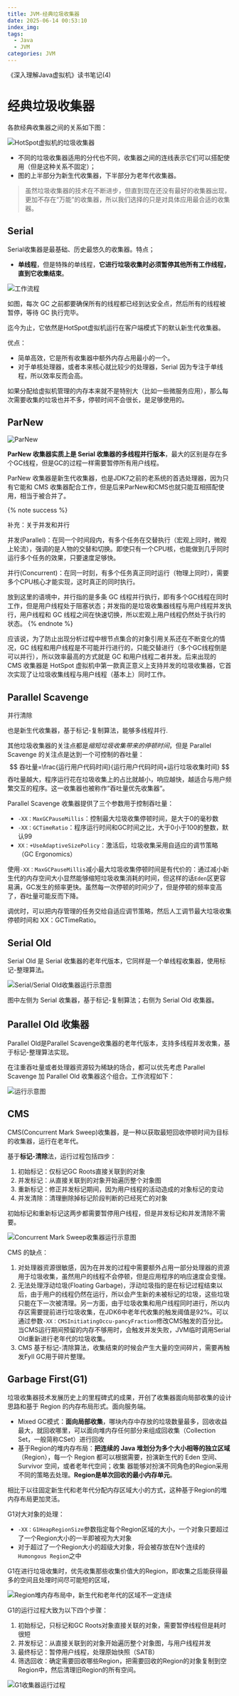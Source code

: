 ```yaml
---
title: JVM-经典垃圾收集器
date: 2025-06-14 00:53:10
index_img:
tags:
  - Java
  - JVM
categories: JVM
---
```


《深入理解Java虚拟机》读书笔记(4)

<!-- more -->

# 经典垃圾收集器

各款经典收集器之间的关系如下图：

![HotSpot虚拟机的垃圾收集器](https://s21.ax1x.com/2025/06/04/pVPDtRH.png)

- 不同的垃圾收集器适用的分代也不同，收集器之间的连线表示它们可以搭配使用（但是这种关系不固定）；
- 图的上半部分为新生代收集器，下半部分为老年代收集器。

> 虽然垃圾收集器的技术在不断进步，但直到现在还没有最好的收集器出现，更加不存在“万能”的收集器，所以我们选择的只是对具体应用最合适的收集器。

## Serial

Serial收集器是最基础、历史最悠久的收集器。特点；

- **单线程**，但是特殊的单线程，**它进行垃圾收集时必须暂停其他所有工作线程，直到它收集结束**。

![工作流程](https://s21.ax1x.com/2025/06/04/pVPDBeP.png)

如图，每次 GC 之前都要确保所有的线程都已经到达安全点，然后所有的线程被暂停，等待 GC 执行完毕。

迄今为止，它依然是HotSpot虚拟机运行在客户端模式下的默认新生代收集器。

优点：

- 简单高效，它是所有收集器中额外内存占用最小的一个。
- 对于单核处理器，或者本来核心就比较少的处理器，Serial 因为专注于单线程，所以效率反而会高。

如果分配给虚拟机管理的内存本来就不是特别大（比如一些微服务应用），那么每次需要收集的垃圾也并不多，停顿时间不会很长，是足够使用的。

## ParNew

![ParNew](https://s21.ax1x.com/2025/06/06/pViJeLF.png)

**ParNew 收集器实质上是 Serial 收集器的多线程并行版本**，最大的区别是存在多个GC线程，但是GC的过程一样需要暂停所有用户线程。

ParNew 收集器是新生代收集器，也是JDK7之前的老系统的首选处理器，因为只有它能和 CMS 收集器配合工作，但是后来ParNew和CMS也就只能互相搭配使用，相当于被合并了。


{% note success %}  

补充：关于并发和并行

并发(Parallel)：在同一个时间段内，有多个任务在交替执行（宏观上同时，微观上轮流），强调的是人物的交替和切换。即使只有一个CPU核，也能做到几乎同时运行多个任务的效果，只要速度足够快。

并行(Concurrent)：在同一时刻，有多个任务真正同时运行（物理上同时），需要多个CPU核心才能实现，这时真正的同时执行。

放到这里的语境中，并行指的是多条 GC 线程并行执行，即有多个GC线程在同时工作，但是用户线程处于阻塞状态；并发指的是垃圾收集器线程与用户线程并发执行，用户线程和 GC 线程之间在快速切换，所以宏观上用户线程仍然处于执行的状态。
{% endnote %}

应该说，为了防止出现分析过程中根节点集合的对象引用关系还在不断变化的情况，GC 线程和用户线程是不可能并行进行的，只能交替进行（多个GC线程倒是可以并行），所以效率最高的方式就是 GC 和用户线程二者并发。后来出现的 CMS 收集器是 HotSpot 虚拟机中第一款真正意义上支持并发的垃圾收集器，它首次实现了让垃圾收集线程与用户线程（基本上）同时工作。


## Parallel Scavenge

并行清除

也是新生代收集器，基于标记-复制算法，能够多线程并行.

其他垃圾收集器的关注点都是*缩短垃圾收集带来的停顿时间*，但是 Parallel Scavenge 的关注点是达到一个可控制的吞吐量：
$$
吞吐量=\frac{运行用户代码时间}{运行用户代码时间+运行垃圾收集时间}
$$
吞吐量越大，程序运行花在垃圾收集上的占比就越小，响应越快，越适合与用户频繁交互的程序。这一收集器也被称作“吞吐量优先收集器“。

Parallel Scavenge 收集器提供了三个参数用于控制吞吐量：

- `-XX：MaxGCPauseMillis`：控制最大垃圾收集停顿时间，是大于0的毫秒数
- `-XX：GCTimeRatio`：程序运行时间和GC时间之比，大于0小于100的整数，默认99
- `XX：+UseAdaptiveSizePolicy`：激活后，垃圾收集采用自适应的调节策略（GC Ergonomics）

使用`-XX：MaxGCPauseMillis`减小最大垃圾收集停顿时间是有代价的：通过减小新生代的内存空间大小显然能够缩短垃圾收集消耗的时间，但这样的话`Eden`区更容易满，GC发生的频率更快。虽然每一次停顿的时间少了，但是停顿的频率变高了，吞吐量可能反而下降。

调优时，可以把内存管理的任务交给自适应调节策略，然后人工调节最大垃圾收集停顿时间和 XX：GCTimeRatio。

## Serial Old

Serial Old 是 Serial 收集器的老年代版本，它同样是一个单线程收集器，使用标记-整理算法。

![Serial/Serial Old收集器运行示意图](https://s21.ax1x.com/2025/06/09/pVFllan.png)

图中左侧为 Serial 收集器，基于标记-复制算法；右侧为 Serial Old 收集器。

## Parallel Old 收集器

Parallel Old是Parallel Scavenge收集器的老年代版本，支持多线程并发收集，基于标记-整理算法实现。

在注重吞吐量或者处理器资源较为稀缺的场合，都可以优先考虑 Parallel Scavenge 加 Parallel Old 收集器这个组合。工作流程如下：

![运行示意图](https://s21.ax1x.com/2025/06/09/pVFloJP.png)

## CMS

CMS(Concurrent Mark Sweep)收集器，是一种以获取最短回收停顿时间为目标的收集器，运行在老年代。

基于**标记-清除**法，运行过程包括四步：

1. 初始标记：仅标记GC Roots直接关联到的对象
2. 并发标记：从直接关联到的对象开始遍历整个对象图
3. 重新标记：修正并发标记期间，因为用户线程的活动造成的对象标记的变动
4. 并发清除：清理删除掉标记阶段判断的已经死亡的对象

初始标记和重新标记这两步都需要暂停用户线程，但是并发标记和并发清除不需要。

![Concurrent Mark Sweep收集器运行示意图](https://s21.ax1x.com/2025/06/09/pVF8bQK.png)

CMS 的缺点：

1. 对处理器资源很敏感，因为在并发的过程中需要额外占用一部分处理器的资源用于垃圾收集，虽然用户的线程不会停顿，但是应用程序的响应速度会变慢。
2. 无法处理浮动垃圾(Floating Garbage)，浮动垃圾指的是在标记过程结束以后，由于用户的线程仍然在运行，所以会产生新的未被标记的垃圾，这些垃圾只能在下一次被清理。另一方面，由于垃圾收集和用户线程同时进行，所以内存区需要提前进行垃圾收集，在JDK6中老年代收集的触发阈值是92%。可以通过参数`-XX：CMSInitiatingOccu-pancyFraction`修改CMS触发的百分比。当CMS运行期间预留的内存不够用时，会触发并发失败，JVM临时调用Serial Old重新进行老年代的垃圾收集。
3. CMS 基于标记-清除算法，收集结束的时候会产生大量的空间碎片，需要再触发Fyll GC用于碎片整理。

## Garbage First(G1)

垃圾收集器技术发展历史上的里程碑式的成果，开创了收集器面向局部收集的设计思路和基于 Region 的内存布局形式。面向服务端。

- Mixed GC模式：**面向局部收集**，哪块内存中存放的垃圾数量最多，回收收益最大，就回收哪里，可以面向堆内存任何部分来组成回收集（Collection Set，一般简称CSet）进行回收
- 基于Region的堆内存布局：**把连续的 Java 堆划分为多个大小相等的独立区域**（Region），每一个 Region 都可以根据需要，扮演新生代的 Eden 空间、Survivor 空间，或者老年代空间；收集
器能够对扮演不同角色的Region采用不同的策略去处理。**Region是单次回收的最小内存单元**。

相比于以往固定新生代和老年代分配内存区域大小的方式，这种基于Region的堆内存布局更加灵活。

G1对大对象的处理：

- `-XX：G1HeapRegionSize`参数指定每个Region区域的大小，一个对象只要超过了一个Region大小的一半即被视为大对象
- 对于超过了一个Region大小的超级大对象，将会被存放在N个连续的`Humongous Region`之中

G1在进行垃圾收集时，优先收集那些收集价值大的Region，即收集之后能获得最多的空间且处理时间尽可能短的区域，

![Region堆内存布局中，新生代和老年代的区域不一定连续](https://s21.ax1x.com/2025/06/10/pVFH1Tf.png)

G1的运行过程大致为以下四个步骤：

1. 初始标记，只标记和GC Roots对象直接关联的对象，需要暂停线程但是耗时很短
2. 并发标记：从直接关联到的对象开始遍历整个对象图，与用户线程并发
3. 最终标记：暂停用户线程，处理原始快照（SATB）
4. 筛选回收：确定需要回收哪些Region，把需要回收的Region的对象复制到空Region中，然后清理旧Region的所有空间。

![G1收集器运行过程](https://s21.ax1x.com/2025/06/10/pVFHH9e.png)

